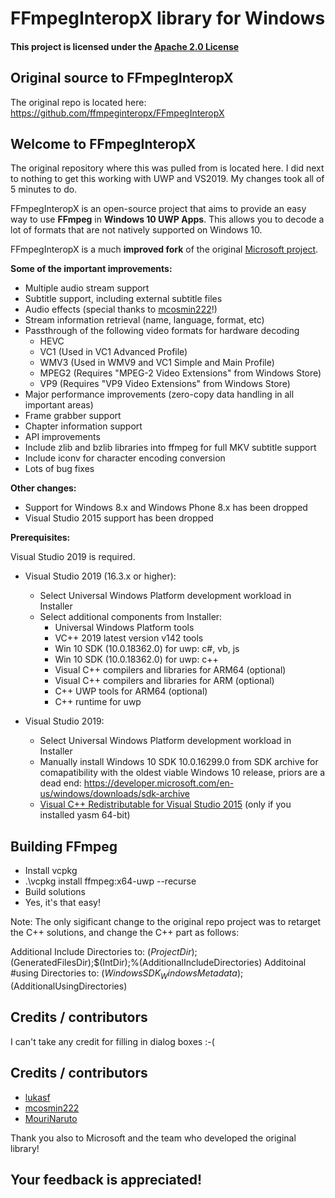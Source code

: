 # FFmpegInteropX library for Windows

#### This project is licensed under the [Apache 2.0 License](http://www.apache.org/licenses/LICENSE-2.0)

## Original source to FFmpegInteropX

The original repo is located here: https://github.com/ffmpeginteropx/FFmpegInteropX

## Welcome to FFmpegInteropX

The original repository where this was pulled from is located here.  I did next to nothing to get this working with UWP and VS2019.  My changes took all of 5 minutes to do.

FFmpegInteropX is an open-source project that aims to provide an easy way to use **FFmpeg** in **Windows 10 UWP Apps**. This allows you to decode a lot of formats that are not natively supported on Windows 10.

FFmpegInteropX is a much **improved fork** of the original [Microsoft project](git://github.com/Microsoft/FFmpegInterop).

**Some of the important improvements:**

- Multiple audio stream support
- Subtitle support, including external subtitle files
- Audio effects (special thanks to [mcosmin222](https://github.com/mcosmin222)!)
- Stream information retrieval (name, language, format, etc)
- Passthrough of the following video formats for hardware decoding
  - HEVC
  - VC1 (Used in VC1 Advanced Profile)
  - WMV3 (Used in WMV9 and VC1 Simple and Main Profile)
  - MPEG2 (Requires "MPEG-2 Video Extensions" from Windows Store)
  - VP9 (Requires "VP9 Video Extensions" from Windows Store)
- Major performance improvements (zero-copy data handling in all important areas)
- Frame grabber support
- Chapter information support
- API improvements
- Include zlib and bzlib libraries into ffmpeg for full MKV subtitle support
- Include iconv for character encoding conversion
- Lots of bug fixes

**Other changes:**
- Support for Windows 8.x and Windows Phone 8.x has been dropped
- Visual Studio 2015 support has been dropped

**Prerequisites:**

Visual Studio 2019 is required.

- Visual Studio 2019 (16.3.x or higher):
  - Select Universal Windows Platform development workload in Installer
  - Select additional components from Installer:
    - Universal Windows Platform tools
    - VC++ 2019 latest version v142 tools
    - Win 10 SDK (10.0.18362.0) for uwp: c#, vb, js
    - Win 10 SDK (10.0.18362.0) for uwp: c++
    - Visual C++ compilers and libraries for ARM64 (optional)
    - Visual C++ compilers and libraries for ARM (optional)
    - C++ UWP tools for ARM64 (optional)
    - C++ runtime for uwp

- Visual Studio 2019:
  - Select Universal Windows Platform development workload in Installer
  - Manually install Windows 10 SDK 10.0.16299.0 from SDK archive for comapatibility with the oldest viable Windows 10 release, priors are a dead end:
    https://developer.microsoft.com/en-us/windows/downloads/sdk-archive
  - [Visual C++ Redistributable for Visual Studio 2015](https://www.microsoft.com/en-US/download/details.aspx?id=48145) (only if you installed yasm 64-bit)


## Building FFmpeg

* Install vcpkg
* .\vcpkg install ffmpeg:x64-uwp --recurse
* Build solutions
* Yes, it's that easy!

Note: The only sigificant change to the original repo project was to retarget the C++ solutions, and change the C++ part as follows:

Additional Include Directories to: $(ProjectDir);$(GeneratedFilesDir);$(IntDir);%(AdditionalIncludeDirectories)
Additoinal #using Directories to: $(WindowsSDK_WindowsMetadata);$(AdditionalUsingDirectories)

## Credits / contributors

I can't take any credit for filling in dialog boxes :-(

## Credits / contributors

- [lukasf](https://github.com/lukasf)
- [mcosmin222](https://github.com/mcosmin222)
- [MouriNaruto](https://github.com/MouriNaruto)

Thank you also to Microsoft and the team who developed the original library!

## Your feedback is appreciated!
